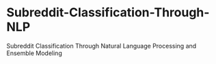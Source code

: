 # Subreddit-Classification-Through-NLP
Subreddit Classification Through Natural Language Processing and Ensemble Modeling
